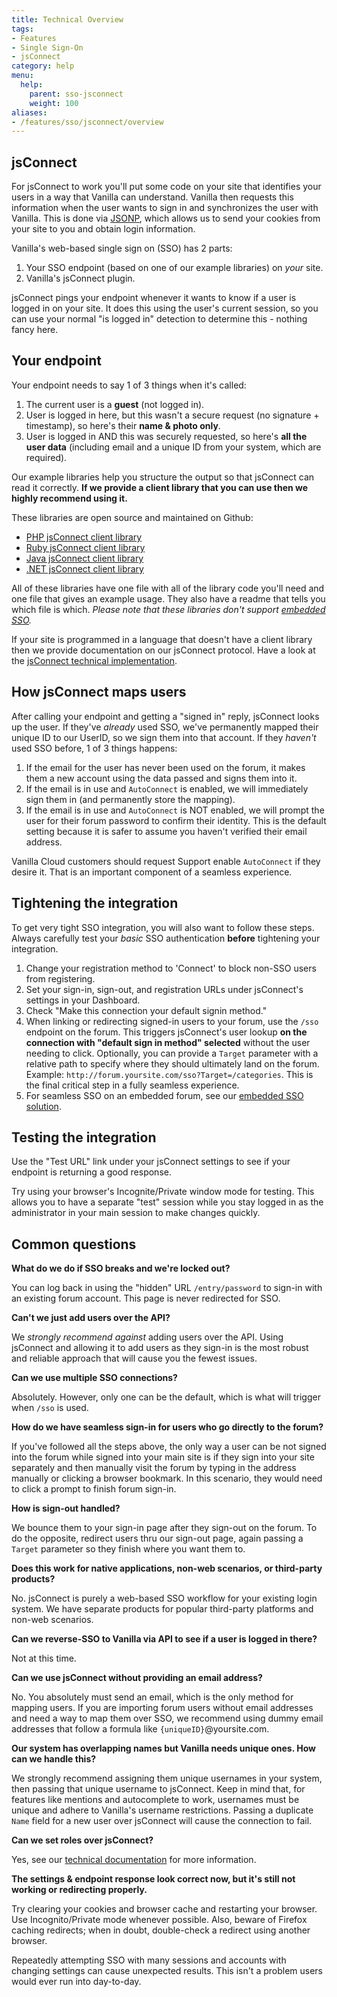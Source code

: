 ```yaml
---
title: Technical Overview
tags:
- Features
- Single Sign-On
- jsConnect
category: help
menu:
  help:
    parent: sso-jsconnect
    weight: 100
aliases:
- /features/sso/jsconnect/overview
---
```

## jsConnect

For jsConnect to work you'll put some code on your site that identifies your users in a way that Vanilla can understand. Vanilla then requests this information when the user wants to sign in and synchronizes the user with Vanilla. This is done via [JSONP](http://en.wikipedia.org/wiki/JSONP), which allows us to send your cookies from your site to you and obtain login information.

Vanilla's web-based single sign on (SSO) has 2 parts:

1. Your SSO endpoint (based on one of our example libraries) on _your_ site.
2. Vanilla's jsConnect plugin.

jsConnect pings your endpoint whenever it wants to know if a user is logged in on your site. It does this using the user's current session, so you can use your normal "is logged in" detection to determine this - nothing fancy here.

## Your endpoint

Your endpoint needs to say 1 of 3 things when it's called:

1. The current user is a **guest** (not logged in).
2. User is logged in here, but this wasn't a secure request (no signature + timestamp), so here's their **name & photo only**.
3. User is logged in AND this was securely requested, so here's **all the user data** (including email and a unique ID from your system, which are required).

Our example libraries help you structure the output so that jsConnect can read it correctly. **If we provide a client library that you can use then we highly recommend using it.**

These libraries are open source and maintained on Github:

* [PHP jsConnect client library](https://github.com/vanillaforums/jsConnectPHP)
* [Ruby jsConnect client library](https://github.com/vanillaforums/jsConnectRuby)
* [Java jsConnect client library](https://github.com/vanillaforums/jsConnectJava)
* [.NET jsConnect client library](https://github.com/vanillaforums/jsConnectdotNet)

All of these libraries have one file with all of the library code you'll need and one file that gives an example usage. They also have a readme that tells you which file is which. _Please note that these libraries don't support [embedded SSO](/help/features/sso/jsconnect/embed)._

If your site is programmed in a language that doesn't have a client library then we provide documentation on our jsConnect protocol. Have a look at the [jsConnect technical implementation](/help/features/sso/jsconnect/seamless).

## How jsConnect maps users

After calling your endpoint and getting a "signed in" reply, jsConnect looks up the user. If they've _already_ used SSO, we've permanently mapped their unique ID to our UserID, so we sign them into that account. If they _haven't_ used SSO before, 1 of 3 things happens:

1. If the email for the user has never been used on the forum, it makes them a new account using the data passed and signs them into it.
2. If the email is in use and `AutoConnect` is enabled, we will immediately sign them in (and permanently store the mapping).
3. If the email is in use and `AutoConnect` is NOT enabled, we will prompt the user for their forum password to confirm their identity. This is the default setting because it is safer to assume you haven't verified their email address.

Vanilla Cloud customers should request Support enable `AutoConnect` if they desire it. That is an important component of a seamless experience.

## Tightening the integration

To get very tight SSO integration, you will also want to follow these steps. Always carefully test your _basic_ SSO authentication **before** tightening your integration.

1. Change your registration method to 'Connect' to block non-SSO users from registering.
2. Set your sign-in, sign-out, and registration URLs under jsConnect's settings in your Dashboard.
3. Check "Make this connection your default signin method."
4. When linking or redirecting signed-in users to your forum, use the `/sso` endpoint on the forum. This triggers jsConnect's user lookup **on the connection with "default sign in method" selected** without the user needing to click. Optionally, you can provide a `Target` parameter with a relative path to specify where they should ultimately land on the forum. Example: `http://forum.yoursite.com/sso?Target=/categories`. This is the final critical step in a fully seamless experience.
5. For seamless SSO on an embedded forum, see our [embedded SSO solution](http://blog.vanillaforums.com/jsconnect-technical-documentation-for-embedded-sso/).

## Testing the integration

Use the "Test URL" link under your jsConnect settings to see if your endpoint is returning a good response.

Try using your browser's Incognite/Private window mode for testing. This allows you to have a separate "test" session while you stay logged in as the administrator in your main session to make changes quickly.


## Common questions

**What do we do if SSO breaks and we're locked out?**

You can log back in using the "hidden" URL `/entry/password` to sign-in with an existing forum account. This page is never redirected for SSO.

**Can't we just add users over the API?**

We _strongly recommend against_ adding users over the API. Using jsConnect and allowing it to add users as they sign-in is the most robust and reliable approach that will cause you the fewest issues.

**Can we use multiple SSO connections?**

Absolutely. However, only one can be the default, which is what will trigger when `/sso` is used.

**How do we have seamless sign-in for users who go directly to the forum?**

If you've followed all the steps above, the only way a user can be not signed into the forum while signed into your main site is if they sign into your site separately and then manually visit the forum by typing in the address manually or clicking a browser bookmark. In this scenario, they would need to click a prompt to finish forum sign-in.

**How is sign-out handled?**

We bounce them to your sign-in page after they sign-out on the forum. To do the opposite, redirect users thru our sign-out page, again passing a `Target` parameter so they finish where you want them to.

**Does this work for native applications, non-web scenarios, or third-party products?**

No. jsConnect is purely a web-based SSO workflow for your existing login system. We have separate products for popular third-party platforms and non-web scenarios.

**Can we reverse-SSO to Vanilla via API to see if a user is logged in there?**

Not at this time.

**Can we use jsConnect without providing an email address?**

No. You absolutely must send an email, which is the only method for mapping users. If you are importing forum users without email addresses and need a way to map them over SSO, we recommend using dummy email addresses that follow a formula like `{uniqueID}`@yoursite.com.

**Our system has overlapping names but Vanilla needs unique ones. How can we handle this?**

We strongly recommend assigning them unique usernames in your system, then passing that unique username to jsConnect. Keep in mind that, for features like mentions and autocomplete to work, usernames must be unique and adhere to Vanilla's username restrictions. Passing a duplicate `Name` field for a new user over jsConnect will cause the connection to fail.

**Can we set roles over jsConnect?**

Yes, see our [technical documentation](/help/features/sso/jsconnect/seamless) for more information.

**The settings & endpoint response look correct now, but it's still not working or redirecting properly.**

Try clearing your cookies and browser cache and restarting your browser. Use Incognito/Private mode whenever possible. Also, beware of Firefox caching redirects; when in doubt, double-check a redirect using another browser.

Repeatedly attempting SSO with many sessions and accounts with changing settings can cause unexpected results. This isn't a problem users would ever run into day-to-day.
